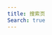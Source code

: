 ```yaml
---
title: 搜索页
Search: true
---
```


<template>
    <div>
132123
    </div>
</template>

<script>
    export default {
        
    }
</script>

<style lang="stylus" scoped>

</style>